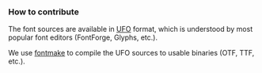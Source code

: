 ### How to contribute

The font sources are available in [UFO](http://unifiedfontobject.org/) format,
which is understood by most popular font editors (FontForge, Glyphs, etc.).

We use [fontmake](https://github.com/googlei18n/fontmake) to compile the UFO
sources to usable binaries (OTF, TTF, etc.).




